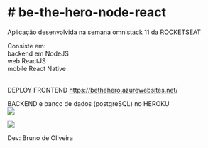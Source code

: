 <h1># be-the-hero-node-react</h1>

Aplicação desenvolvida na semana omnistack 11 da ROCKETSEAT

Consiste em: <br />
  backend em NodeJS <br />
  web ReactJS <br />
  mobile React Native <br /> <br />
  
DEPLOY
  FRONTEND https://bethehero.azurewebsites.net/

  BACKEND e banco de dados (postgreSQL) no HEROKU <br />
  <img src="https://bethehero.azurewebsites.net/static/media/logo.7eea718b.svg" />

<img src="https://bethehero.azurewebsites.net/static/media/heroes.1f4b5508.png" />

Dev: Bruno de Oliveira
